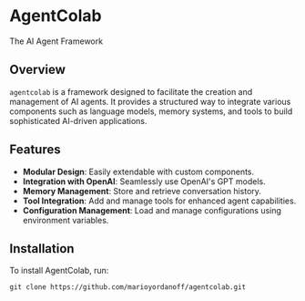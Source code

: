 # AgentColab

The AI Agent Framework

## Overview

`agentcolab` is a framework designed to facilitate the creation and management of AI agents. It provides a structured way to integrate various components such as language models, memory systems, and tools to build sophisticated AI-driven applications.

## Features

- **Modular Design**: Easily extendable with custom components.
- **Integration with OpenAI**: Seamlessly use OpenAI's GPT models.
- **Memory Management**: Store and retrieve conversation history.
- **Tool Integration**: Add and manage tools for enhanced agent capabilities.
- **Configuration Management**: Load and manage configurations using environment variables.

## Installation

To install AgentColab, run:

`git clone https://github.com/marioyordanoff/agentcolab.git `